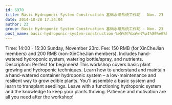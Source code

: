 ```yaml
---
id: 6970
title: Basic Hydroponic System Construction 基础水培系统工作坊 - Nov. 23
date: 2014-10-28 17:34:04
author: 23
group: Basic Hydroponic System Construction 基础水培系统工作坊 - Nov. 23
post_name: basic-hydroponic-system-construction-%e5%9f%ba%e7%a1%80%e6%b0%b4%e5%9f%b9%e7%b3%bb%e7%bb%9f%e5%b7%a5%e4%bd%9c%e5%9d%8a-nov-16
---
```


Time: 14:00 - 15:30 Sunday, November 23rd. Fee: 150 RMB (for XinCheJian members) and 200 RMB (non-XinCheJian members).  Includes hand-watered hydroponic system, watering bottle/spray, and nutrients. Description:  Perfect for beginners! This workshop covers basic plant growing and hydroponic techniques. Learn how to understand and maintain a hand-watered container hydroponic system – a low-maintenance and resilient way to grow edible plants.  You'll assemble a basic system and learn to transplant seedlings.  Leave with a functioning hydroponic system and the knowledge to keep your plants thriving.  Patience and motivation are all you need after the workshop!
